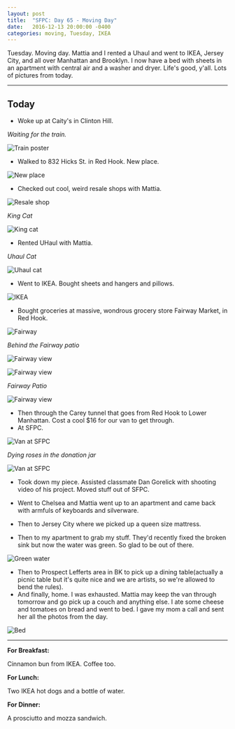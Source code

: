 ```yaml
---
layout: post
title:  "SFPC: Day 65 - Moving Day"
date:   2016-12-13 20:00:00 -0400
categories: moving, Tuesday, IKEA
---
```


Tuesday. Moving day. Mattia and I rented a Uhaul and went to IKEA, Jersey City, and all over Manhattan and Brooklyn. I now have a bed with sheets in an apartment with central air and a washer and dryer. Life's good, y'all. Lots of pictures from today.

-----

<h2>Today</h2>

- Woke up at Caity's in Clinton Hill.

*Waiting for the train.*

![Train poster](/assets/sfpc-images/IMG_6937.JPG)

- Walked to 832 Hicks St. in Red Hook. New place.

![New place](/assets/sfpc-images/IMG_6944.JPG)

- Checked out cool, weird resale shops with Mattia.

![Resale shop](/assets/sfpc-images/IMG_6952.JPG)

*King Cat*

![King cat](/assets/sfpc-images/IMG_6970.JPG)

- Rented UHaul with Mattia.

*Uhaul Cat*

![Uhaul cat](/assets/sfpc-images/IMG_6981.JPG)

- Went to IKEA. Bought sheets and hangers and pillows.

![IKEA](/assets/sfpc-images/IMG_7006.JPG)

- Bought groceries at massive, wondrous grocery store Fairway Market, in Red Hook.

![Fairway](/assets/sfpc-images/IMG_7011.JPG)

*Behind the Fairway patio*

![Fairway view](/assets/sfpc-images/IMG_7014.JPG)

![Fairway view](/assets/sfpc-images/IMG_7017.JPG)

*Fairway Patio*

![Fairway view](/assets/sfpc-images/IMG_7019.JPG)

- Then through the Carey tunnel that goes from Red Hook to Lower Manhattan. Cost a cool $16 for our van to get through.
- At SFPC.

![Van at SFPC](/assets/sfpc-images/IMG_7028.JPG)

*Dying roses in the donation jar*

![Van at SFPC](/assets/sfpc-images/IMG_7030.JPG)

- Took down my piece. Assisted classmate Dan Gorelick with shooting video of his project. Moved stuff out of SFPC.

- Went to Chelsea and Mattia went up to an apartment and came back with armfuls of keyboards and silverware.
- Then to Jersey City where we picked up a queen size mattress.
- Then to my apartment to grab my stuff. They'd recently fixed the broken sink but now the water was green. So glad to be out of there.

![Green water](/assets/sfpc-images/IMG_7036.JPG)

- Then to Prospect Lefferts area in BK to pick up a dining table(actually a picnic table but it's quite nice and we are artists, so we're allowed to bend the rules).
- And finally, home. I was exhausted. Mattia may keep the van through tomorrow and go pick up a couch and anything else. I ate some cheese and tomatoes on bread and went to bed. I gave my mom a call and sent her all the photos from the day.

![Bed](/assets/sfpc-images/IMG_7041.JPG)

-----

**For Breakfast:**

Cinnamon bun from IKEA. Coffee too.

**For Lunch:**

Two IKEA hot dogs and a bottle of water.

**For Dinner:**

A prosciutto and mozza sandwich.
